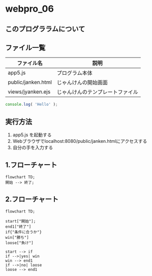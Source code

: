 # webpro_06
## このプログララムについて
## ファイル一覧
ファイル名 | 説明
-|-
app5.js | プログラム本体
public/janken.html | じゃんけんの開始画面
views/jyanken.ejs | じゃんけんのテンプレートファイル

```javascript
console.log( 'Hello' );
```
## 実行方法
1. app5.js を起動する
1. Webブラウザでlocalhost:8080/public/janken.htmlにアクセスする
1. 自分の手を入力する

## 1.フローチャート
```mermaid
flowchart TD;
開始 --> 終了;
```
## 2.フローチャート

```mermaid 
flowchart TD;

start["開始"];
end1["終了"]
if{"条件に合うか"}
win["勝ち"]
loose["負け"]

start --> if
if -->|yes| win
win --> end1
if -->|no| loose
loose --> end1
```